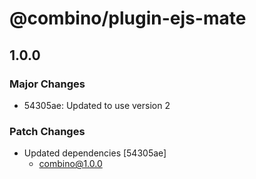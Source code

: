 # @combino/plugin-ejs-mate

## 1.0.0

### Major Changes

- 54305ae: Updated to use version 2

### Patch Changes

- Updated dependencies [54305ae]
    - combino@1.0.0
